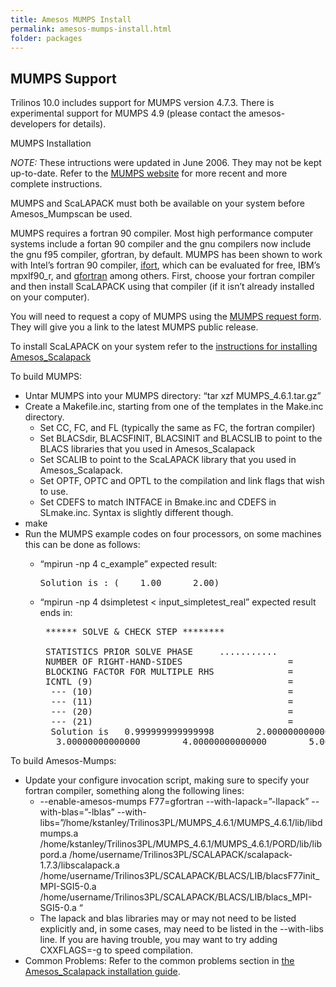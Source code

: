 ```yaml
---
title: Amesos MUMPS Install
permalink: amesos-mumps-install.html
folder: packages
---
```


## MUMPS Support

Trilinos 10.0 includes support for MUMPS version 4.7.3\. There is experimental support for MUMPS 4.9 (please contact the amesos-developers for details).

MUMPS Installation

_NOTE:_ These intructions were updated in June 2006\. They may not be kept up-to-date. Refer to the [MUMPS website](http://mumps.enseeiht.fr) for more recent and more complete instructions.

MUMPS and ScaLAPACK must both be available on your system before Amesos_Mumpscan be used.

MUMPS requires a fortran 90 compiler. Most high performance computer systems include a fortan 90 compiler and the gnu compilers now include the gnu f95 compiler, gfortran, by default. MUMPS has been shown to work with Intel’s fortran 90 compiler, [ifort](http://www.intel.com/cd/software/products/asmo-na/eng/compilers/flin/index.htm), which can be evaluated for free, IBM’s mpxlf90_r, and [gfortran](http://gcc.gnu.org/wiki/GFortran) among others. First, choose your fortran compiler and then install ScaLAPACK using that compiler (if it isn’t already installed on your computer).

You will need to request a copy of MUMPS using the [MUMPS request form](http://mumps.enseeiht.fr/index.php?page=dwnld#form). They will give you a link to the latest MUMPS public release.

To install ScaLAPACK on your system refer to the [instructions for installing Amesos_Scalapack](http://trilinos.org/oldsite/packages/amesos/scalapack_install.html)

To build MUMPS:

*   Untar MUMPS into your MUMPS directory: “tar xzf MUMPS_4.6.1.tar.gz”
*   Create a Makefile.inc, starting from one of the templates in the Make.inc directory.
    *   Set CC, FC, and FL (typically the same as FC, the fortran compiler)
    *   Set BLACSdir, BLACSFINIT, BLACSINIT and BLACSLIB to point to the BLACS libraries that you used in Amesos_Scalapack
    *   Set SCALIB to point to the ScaLAPACK library that you used in Amesos_Scalapack.
    *   Set OPTF, OPTC and OPTL to the compilation and link flags that wish to use.
    *   Set CDEFS to match INTFACE in Bmake.inc and CDEFS in SLmake.inc. Syntax is slightly different though.
*   make
*   Run the MUMPS example codes on four processors, on some machines this can be done as follows:
    *   “mpirun -np 4 c_example” expected result:

        <pre>Solution is : (    1.00      2.00)</pre>

    *   “mpirun -np 4 dsimpletest < input_simpletest_real” expected result ends in:

        <pre> ****** SOLVE & CHECK STEP ********

         STATISTICS PRIOR SOLVE PHASE     ...........
         NUMBER OF RIGHT-HAND-SIDES                    =           1
         BLOCKING FACTOR FOR MULTIPLE RHS              =           1
         ICNTL (9)                                     =           1
          --- (10)                                     =           0
          --- (11)                                     =           0
          --- (20)                                     =           0
          --- (21)                                     =           0
          Solution is   0.999999999999998        2.00000000000000     
           3.00000000000000        4.00000000000000        5.00000000000000</pre>

To build Amesos-Mumps:

*   Update your configure invocation script, making sure to specify your fortran compiler, something along the following lines:
    *   --enable-amesos-mumps F77=gfortran --with-lapack=”-llapack” --with-blas=”-lblas” --with-libs=”/home/kstanley/Trilinos3PL/MUMPS_4.6.1/MUMPS_4.6.1/lib/libdmumps.a /home/kstanley/Trilinos3PL/MUMPS_4.6.1/MUMPS_4.6.1/PORD/lib/libpord.a /home/username/Trilinos3PL/SCALAPACK/scalapack-1.7.3/libscalapack.a /home/username/Trilinos3PL/SCALAPACK/BLACS/LIB/blacsF77init_MPI-SGI5-0.a /home/username/Trilinos3PL/SCALAPACK/BLACS/LIB/blacs_MPI-SGI5-0.a “
    *   The lapack and blas libraries may or may not need to be listed explicitly and, in some cases, may need to be listed in the --with-libs line. If you are having trouble, you may want to try adding CXXFLAGS=-g to speed compilation.
*   Common Problems: Refer to the common problems section in [the Amesos_Scalapack installation guide](http://trilinos.org/oldsite/packages/amesos/scalapack_install.html).